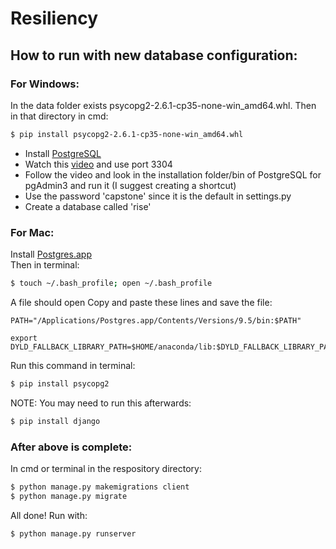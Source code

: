# Resiliency

## How to run with new database configuration:

### For Windows:  
In the data folder exists psycopg2-2.6.1-cp35-none-win_amd64.whl.
Then in that directory in cmd:
```sh
$ pip install psycopg2-2.6.1-cp35-none-win_amd64.whl
```
- Install [PostgreSQL]  
- Watch this [video] and use port 3304
- Follow the video and look in the installation folder/bin of PostgreSQL for pgAdmin3 and run it (I suggest creating a shortcut)  
- Use the password 'capstone' since it is the default in settings.py
- Create a database called 'rise'

### For Mac:
Install [Postgres.app]  
Then in terminal:
```sh
$ touch ~/.bash_profile; open ~/.bash_profile
```
A file should open
Copy and paste these lines and save the file:  
   ```
PATH="/Applications/Postgres.app/Contents/Versions/9.5/bin:$PATH"  

export DYLD_FALLBACK_LIBRARY_PATH=$HOME/anaconda/lib:$DYLD_FALLBACK_LIBRARY_PATH
   ```
Run this command in terminal:
```sh
$ pip install psycopg2
```
NOTE: You may need to run this afterwards:
```sh
$ pip install django
```

### After above is complete:
In cmd or terminal in the respository directory:
```sh
$ python manage.py makemigrations client
$ python manage.py migrate
```

All done! Run with:
```sh
$ python manage.py runserver
```
   [Postgres.app]: <http://postgresapp.com/>
   [PostgreSQL]: <http://www.postgresql.org/download/>
   [video]: <https://www.youtube.com/watch?v=-f9lke78g2U>
